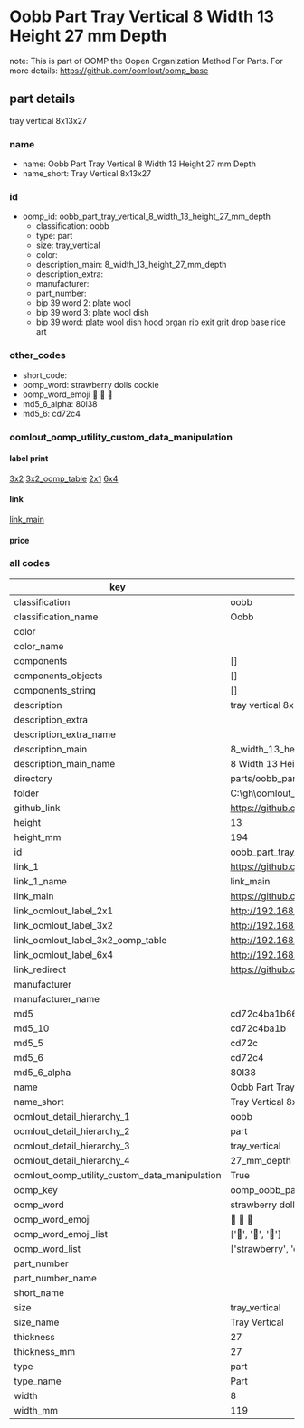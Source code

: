 # Oobb Part Tray Vertical 8 Width 13 Height 27 mm Depth  

note: This is part of OOMP the Oopen Organization Method For Parts. For more details: https://github.com/oomlout/oomp_base

##  part details
  



tray vertical 8x13x27



### name
* name: Oobb Part Tray Vertical 8 Width 13 Height 27 mm Depth
* name_short: Tray Vertical 8x13x27 
### id
* oomp_id: oobb_part_tray_vertical_8_width_13_height_27_mm_depth
  * classification: oobb
  * type: part
  * size: tray_vertical
  * color: 
  * description_main: 8_width_13_height_27_mm_depth
  * description_extra: 
  * manufacturer: 
  * part_number: 
  * bip 39 word 2: plate wool
  * bip 39 word 3: plate wool dish
  * bip 39 word: plate wool dish hood organ rib exit grit drop base ride art

### other_codes
* short_code: 
* oomp_word: strawberry dolls cookie
* oomp_word_emoji :strawberry: :dolls: :cookie:
* md5_6_alpha: 80l38
* md5_6: cd72c4






### oomlout_oomp_utility_custom_data_manipulation
#### label print
[3x2](http://192.168.1.245:1112/?label=oomp%2080l38)
[3x2_oomp_table](http://192.168.1.108:1112/?label=oomp%2080l38)
[2x1](http://192.168.1.242:1112/?label=oomp%2080l38)
[6x4](http://192.168.1.55:1112/?label=oomp%2080l38)    

#### link

[link_main](https://github.com/oomlout/oomlout_oobb_version_4_generated_parts/tree/main/navigation_oomp/oobb/part/tray_vertical/8_width_13_height_27_mm_depth/part)                              

#### price







### all codes 
| key | value |  
| --- | --- |  
| classification | oobb |  
| classification_name | Oobb |  
| color |  |  
| color_name |  |  
| components | [] |  
| components_objects | [] |  
| components_string | [] |  
| description | tray vertical 8x13x27 |  
| description_extra |  |  
| description_extra_name |  |  
| description_main | 8_width_13_height_27_mm_depth |  
| description_main_name | 8 Width 13 Height 27 mm Depth |  
| directory | parts/oobb_part_tray_vertical_8_width_13_height_27_mm_depth |  
| folder | C:\gh\oomlout_oobb_version_4_generated_parts\parts\oobb_part_tray_vertical_8_width_13_height_27_mm_depth |  
| github_link | https://github.com/oomlout/oomlout_oomp_part_src/tree/main/parts/oobb_part_tray_vertical_8_width_13_height_27_mm_depth |  
| height | 13 |  
| height_mm | 194 |  
| id | oobb_part_tray_vertical_8_width_13_height_27_mm_depth |  
| link_1 | https://github.com/oomlout/oomlout_oobb_version_4_generated_parts/tree/main/navigation_oomp/oobb/part/tray_vertical/8_width_13_height_27_mm_depth/part |  
| link_1_name | link_main |  
| link_main | https://github.com/oomlout/oomlout_oobb_version_4_generated_parts/tree/main/navigation_oomp/oobb/part/tray_vertical/8_width_13_height_27_mm_depth/part |  
| link_oomlout_label_2x1 | http://192.168.1.242:1112/?label=oomp%2080l38 |  
| link_oomlout_label_3x2 | http://192.168.1.245:1112/?label=oomp%2080l38 |  
| link_oomlout_label_3x2_oomp_table | http://192.168.1.108:1112/?label=oomp%2080l38 |  
| link_oomlout_label_6x4 | http://192.168.1.55:1112/?label=oomp%2080l38 |  
| link_redirect | https://github.com/oomlout/oomlout_oobb_version_4_generated_parts/tree/main/parts/oobb_tray_vertical_08_13_27 |  
| manufacturer |  |  
| manufacturer_name |  |  
| md5 | cd72c4ba1b66a9fee3ce36d47e7f5531 |  
| md5_10 | cd72c4ba1b |  
| md5_5 | cd72c |  
| md5_6 | cd72c4 |  
| md5_6_alpha | 80l38 |  
| name | Oobb Part Tray Vertical 8 Width 13 Height 27 mm Depth |  
| name_short | Tray Vertical 8x13x27  |  
| oomlout_detail_hierarchy_1 | oobb |  
| oomlout_detail_hierarchy_2 | part |  
| oomlout_detail_hierarchy_3 | tray_vertical |  
| oomlout_detail_hierarchy_4 | 27_mm_depth |  
| oomlout_oomp_utility_custom_data_manipulation | True |  
| oomp_key | oomp_oobb_part_tray_vertical_8_width_13_height_27_mm_depth |  
| oomp_word | strawberry dolls cookie |  
| oomp_word_emoji | :strawberry: :dolls: :cookie: |  
| oomp_word_emoji_list | [':strawberry:', ':dolls:', ':cookie:'] |  
| oomp_word_list | ['strawberry', 'dolls', 'cookie'] |  
| part_number |  |  
| part_number_name |  |  
| short_name |  |  
| size | tray_vertical |  
| size_name | Tray Vertical |  
| thickness | 27 |  
| thickness_mm | 27 |  
| type | part |  
| type_name | Part |  
| width | 8 |  
| width_mm | 119 |  
